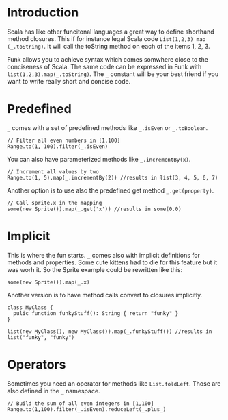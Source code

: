 # Introduction #

Scala has like other funcitonal languages a great way to define shorthand method closures. This if for instance legal Scala code `List(1,2,3) map (_.toString)`. It will call the toString method on each of the items 1, 2, 3.

Funk allows you to achieve syntax which comes somwhere close to the conciseness of Scala. The same code can be expressed in Funk with `list(1,2,3).map(_.toString)`. The `_` constant will be your best friend if you want to write really short and concise code.

# Predefined #

`_` comes with a set of predefined methods like `_.isEven` or `_.toBoolean`.

```
// Filter all even numbers in [1,100]
Range.to(1, 100).filter(_.isEven)
```

You can also have parameterized methods like `_.incrementBy(x)`.

```
// Increment all values by two
Range.to(1, 5).map(_.incrementBy(2)) //results in list(3, 4, 5, 6, 7)
```

Another option is to use also the predefined get method `_.get(property)`.

```
// Call sprite.x in the mapping
some(new Sprite()).map(_.get('x')) //results in some(0.0)
```

# Implicit #

This is where the fun starts. `_` comes also with implicit definitions for methods and properties. Some cute kittens had to die for this feature but it was worh it. So the Sprite example could be rewritten like this:

```
some(new Sprite()).map(_.x)
```

Another version is to have method calls convert to closures implicitly.

```
class MyClass {
  pulic function funkyStuff(): String { return "funky" }
}

list(new MyClass(), new MyClass()).map(_.funkyStuff()) //results in list("funky", "funky")
```

# Operators #
Sometimes you need an operator for methods like `List.foldLeft`. Those are also defined in the `_` namespace.

```
// Build the sum of all even integers in [1,100]
Range.to(1,100).filter(_.isEven).reduceLeft(_.plus_)
```